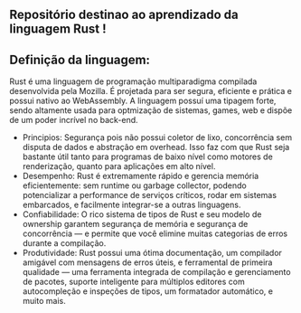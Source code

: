 ## Repositório destinao ao aprendizado da linguagem Rust !


## Definição da linguagem:
  
  Rust é uma linguagem de programação multiparadigma compilada desenvolvida pela Mozilla. É projetada para ser segura, eficiente e prática e possui nativo ao WebAssembly. A linguagem possuí uma tipagem forte, sendo altamente usada para optmização de sistemas, games, web e dispõe de um poder incrível no back-end.
  
  * Principios:
      Segurança pois não possui coletor de lixo, concorrência sem disputa de dados e abstração em overhead. Isso faz com que Rust seja bastante útil tanto para programas de baixo nível como motores de renderização, quanto para aplicações em alto nível.
  * Desempenho:
      Rust é extremamente rápido e gerencia memória eficientemente: sem runtime ou garbage collector, podendo potencializar a performance de serviços críticos, rodar em sistemas embarcados, e facilmente integrar-se a outras linguagens.
  * Confiabilidade: 
      O rico sistema de tipos de Rust e seu modelo de ownership garantem segurança de memória e segurança de concorrência — e permite que você elimine muitas categorias de erros durante a compilação.
  * Produtividade:
      Rust possui uma ótima documentação, um compilador amigável com mensagens de erros úteis, e ferramental de primeira qualidade — uma ferramenta integrada de compilação e gerenciamento de pacotes, suporte inteligente para múltiplos editores com autocompleção e inspeções de tipos, um formatador automático, e muito mais.
    
